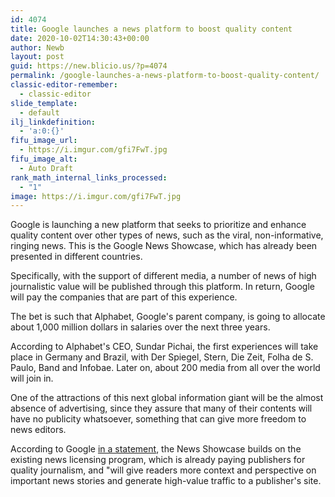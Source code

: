 ```yaml
---
id: 4074
title: Google launches a news platform to boost quality content
date: 2020-10-02T14:30:43+00:00
author: Newb
layout: post
guid: https://new.blicio.us/?p=4074
permalink: /google-launches-a-news-platform-to-boost-quality-content/
classic-editor-remember:
  - classic-editor
slide_template:
  - default
ilj_linkdefinition:
  - 'a:0:{}'
fifu_image_url:
  - https://i.imgur.com/gfi7FwT.jpg
fifu_image_alt:
  - Auto Draft
rank_math_internal_links_processed:
  - "1"
image: https://i.imgur.com/gfi7FwT.jpg
---
```

Google is launching a new platform that seeks to prioritize and enhance quality content over other types of news, such as the viral, non-informative, ringing news. This is the Google News Showcase, which has already been presented in different countries.

Specifically, with the support of different media, a number of news of high journalistic value will be published through this platform. In return, Google will pay the companies that are part of this experience. 

The bet is such that Alphabet, Google's parent company, is going to allocate about 1,000 million dollars in salaries over the next three years.

According to Alphabet's CEO, Sundar Pichai, the first experiences will take place in Germany and Brazil, with Der Spiegel, Stern, Die Zeit, Folha de S. Paulo, Band and Infobae. Later on, about 200 media from all over the world will join in.

One of the attractions of this next global information giant will be the almost absence of advertising, since they assure that many of their contents will have no publicity whatsoever, something that can give more freedom to news editors.

According to Google [in a statement](https://blog.google/outreach-initiatives/google-news-initiative/google-news-showcase), the News Showcase builds on the existing news licensing program, which is already paying publishers for quality journalism, and "will give readers more context and perspective on important news stories and generate high-value traffic to a publisher's site.